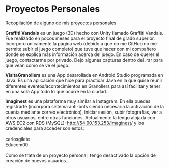 # Proyectos Personales
Recopilación de alguno de mis proyectos personales

<b>Graffiti Vandals</b> es un juego (3D) hecho con Unity llamado Graffiti Vandals. Fue realizado en pocos meses para el proyecto final de grado superior. Incorporo unicamente la página web (debido a que no me GitHub no me permite subir el juego completo) que tuve que hacer con mi compañero donde se explica más información acerca del juego. En caso de querer el juego, contactarme por privado. Dejo algunas capturas dentro del .rar para que vean como se ve el juego.

<b>VisitaGranollers</b> es una App desarollada en Android Studio programada en Java. Es una aplicación que hice para practicar Java en la que quise reunir diferentes eventos/acontecimientos en Granollers para así facilitar y tener en una sola App todo lo que ocurre en la ciudad.

<b>Imaginest</b> es una plataforma muy similar a Instagram. En ella puedes registrarte (incorpora sistema anti-bots siendo necesaria la activación de la cuenta mediante correo electrónico), iniciar sesión, subir fotografías, ver a otros usuarios, entre otras funciones. Actualmente la tengo alojada con AWS EC2 con RDS (MySQL): http://54.90.153.253/imaginest/ y los credenciales para acceder son estos: <br><br>carlosgilete<br>Educem00<br><br>Como se trata de un proyecto personal, tengo desactivado la opción de creación de nuevos usuarios. 
